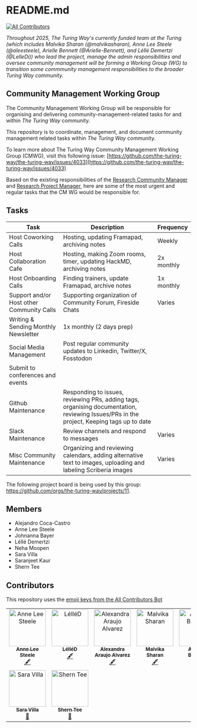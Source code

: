 # README.md

[![All Contributors](https://img.shields.io/github/all-contributors/the-turing-way/community-management?color=ee8449&style=flat-square)](#contributors)

*Throughout 2025, The Turing Way's currently funded team at the Turing (which includes Malvika Sharan (@malvikasharan), Anne Lee Steele (@aleesteele), Arielle Bennett (@Arielle-Bennett), and Léllé Demertzi (@LelleDi)) who lead the project, manage the admin responsibilities and oversee community management will be forming a Working Group (WG) to transition some commmunity management responsibilities to the broader Turing Way community.*

## Community Management Working Group

The Community Management Working Group will be responsible for organising and delivering community-management-related tasks for and within *The Turing Way* community.

This repository is to coordinate, management, and document community management related tasks within *The Turing Way* community.

To learn more about The Turing Way Community Management Working Group (CMWG), visit this following issue: [https://github.com/the-turing-way/the-turing-way/issues/4033](https://github.com/the-turing-way/the-turing-way/issues/4033)

Based on the existing responsibilities of the [Research Community Manager](https://hackmd.io/@turingway/CM-tasks) and [Research Project Manager](https://hackmd.io/@turingway/RPM-tasks), here are some of the most urgent and regular tasks that the CM WG would be responsible for.

## Tasks

| Task | Description | Frequency | 
|------|-------------|------------|
| Host Coworking Calls | Hosting, updating Framapad, archiving notes | Weekly
| Host Collaboration Cafe  | Hosting, making Zoom rooms, timer, updating HackMD, archiving notes  |  2x monthly
| Host Onboarding Calls | Finding trainers, update Framapad, archive notes   |  1x monthly
| Support and/or Host other Community Calls  | Supporting organization of Community Forum, Fireside Chats  | Varies
| Writing & Sending Monthly Newsletter | 1x monthly (2 days prep)
| Social Media Management |  Post regular community updates to Linkedin, Twitter/X, Fosstodon | 
| Submit to conferences and events  |   |   |   |   |
| Github Maintenance | Responding to issues, reviewing PRs, adding tags, organising documentation, reviewing Issues/PRs in the project, Keeping tags up to date
| Slack Maintenance  | Review channels and respond to messages | Varies
| Misc Community Maintenance  | Organizing and reviewing calendars, adding alternative text to images, uploading and labeling Scriberia images  | Varies

The following project board is being used by this group: https://github.com/orgs/the-turing-way/projects/11.

## Members

- Alejandro Coca-Castro
- Anne Lee Steele
- Johnanna Bayer
- Léllé Demertzi
- Neha Moopen
- Sara Villa
- Saranjeet Kaur
- Shern Tee

## Contributors

This repository uses the [emoji keys from the All Contributors Bot](https://allcontributors.org/docs/en/emoji-key)

<!-- ALL-CONTRIBUTORS-LIST:START - Do not remove or modify this section -->
<!-- prettier-ignore-start -->
<!-- markdownlint-disable -->
<table>
  <tbody>
    <tr>
      <td align="center" valign="top" width="14.28%"><a href="http://www.aleesteele.com"><img src="https://avatars.githubusercontent.com/u/18509789?v=4?s=100" width="100px;" alt="Anne Lee Steele"/><br /><sub><b>Anne Lee Steele</b></sub></a><br /><a href="#content-aleesteele" title="Content">🖋</a></td>
      <td align="center" valign="top" width="14.28%"><a href="https://github.com/LelleDi"><img src="https://avatars.githubusercontent.com/u/108274982?v=4?s=100" width="100px;" alt="LélléD"/><br /><sub><b>LélléD</b></sub></a><br /><a href="#content-LelleDi" title="Content">🖋</a></td>
      <td align="center" valign="top" width="14.28%"><a href="https://github.com/AlexandraAAJ"><img src="https://avatars.githubusercontent.com/u/124181438?v=4?s=100" width="100px;" alt="Alexandra Araujo Alvarez"/><br /><sub><b>Alexandra Araujo Alvarez</b></sub></a><br /><a href="#content-AlexandraAAJ" title="Content">🖋</a></td>
      <td align="center" valign="top" width="14.28%"><a href="http://malvikasharan.github.io/"><img src="https://avatars.githubusercontent.com/u/5370471?v=4?s=100" width="100px;" alt="Malvika Sharan"/><br /><sub><b>Malvika Sharan</b></sub></a><br /><a href="#content-malvikasharan" title="Content">🖋</a></td>
      <td align="center" valign="top" width="14.28%"><a href="https://github.com/Arielle-Bennett"><img src="https://avatars.githubusercontent.com/u/74651964?v=4?s=100" width="100px;" alt="Arielle-Bennett"/><br /><sub><b>Arielle-Bennett</b></sub></a><br /><a href="#content-Arielle-Bennett" title="Content">🖋</a></td>
      <td align="center" valign="top" width="14.28%"><a href="https://github.com/acocac"><img src="https://avatars.githubusercontent.com/u/13321552?v=4?s=100" width="100px;" alt="Alejandro ©"/><br /><sub><b>Alejandro ©</b></sub></a><br /><a href="#maintenance-acocac" title="Maintenance">🚧</a></td>
      <td align="center" valign="top" width="14.28%"><a href="https://github.com/likeajumprope"><img src="https://avatars.githubusercontent.com/u/23728822?v=4?s=100" width="100px;" alt="Johanna Bayer"/><br /><sub><b>Johanna Bayer</b></sub></a><br /><a href="#maintenance-likeajumprope" title="Maintenance">🚧</a></td>
    </tr>
    <tr>
      <td align="center" valign="top" width="14.28%"><a href="https://github.com/SaraVilla"><img src="https://avatars.githubusercontent.com/u/43204602?v=4?s=100" width="100px;" alt="Sara Villa"/><br /><sub><b>Sara Villa</b></sub></a><br /><a href="#maintenance-SaraVilla" title="Maintenance">🚧</a></td>
      <td align="center" valign="top" width="14.28%"><a href="https://github.com/srtee"><img src="https://avatars.githubusercontent.com/u/60586092?v=4?s=100" width="100px;" alt="Shern Tee"/><br /><sub><b>Shern Tee</b></sub></a><br /><a href="#maintenance-srtee" title="Maintenance">🚧</a></td>
    </tr>
  </tbody>
</table>

<!-- markdownlint-restore -->
<!-- prettier-ignore-end -->

<!-- ALL-CONTRIBUTORS-LIST:END -->
